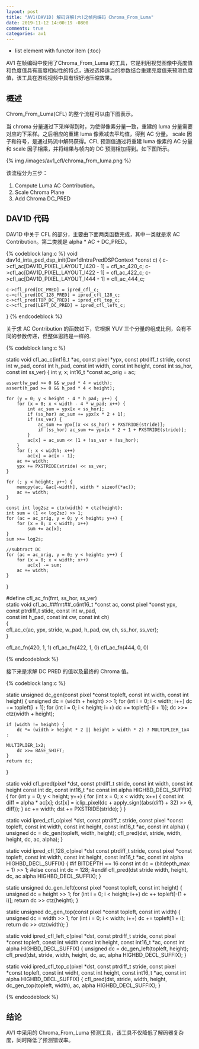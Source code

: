 ```yaml
---
layout: post
title: "AV1(DAV1D) 解码详解(六)之帧内编码 Chroma_From_Luma"
date: 2019-11-12 14:00:19 -0800
comments: true
categories: av1
---
```


* list element with functor item
{:toc}

AV1 在帧编码中使用了Chroma_From_Luma 的工具，它是利用视觉图像中亮度值和色度值具有高度相似性的特点，通过选择适当的参数结合重建亮度值来预测色度值，该工具在游戏视频中具有很好地压缩效果。

<!--more-->

## 概述



Chrom_From_Luma(CFL) 的整个流程可以由下图表示。

当 chroma 分量通过下采样得到时，为使得像素分量一致，重建的 luma 分量需要对应的下采样。之后相应的重建 luma 像素减去平均值，得到 AC 分量。 scale 因子和符号，是通过码流中解码获得。CFL 预测值通过将重建 luma 像素的 AC 分量和 scale 因子相乘，并将结果与帧内的 DC 预测相加得到。如下图所示。

{% img /images/av1_cfl/chroma_from_luma.png %}

该流程分为三步：

1. Compute Luma AC Contribution。
2. Scale Chroma Plane
3. Add Chroma DC_PRED

## DAV1D 代码

DAV1D 中关于 CFL 的部分，主要由下面两类函数完成，其中一类就是求 AC Contribution。第二类就是 alpha * AC + DC_PRED。

{% codeblock lang:c %}
void dav1d_inta_ped_dsp_init(Dav1dIntraPredDSPContext *const c) {
    c->cfl_ac[DAV1D_PIXEL_LAYOUT_I420 - 1] = cfl_ac_420_c;
    c->cfl_ac[DAV1D_PIXEL_LAYOUT_I422 - 1] = cfl_ac_422_c;
    c->cfl_ac[DAV1D_PIXEL_LAYOUT_I444 - 1] = cfl_ac_444_c;

    c->cfl_pred[DC_PRED] = ipred_cfl_c;
    c->cfl_pred[DC_128_PRED] = ipred_cfl_128_c;
    c->cfl_pred[TOP_DC_PRED] = ipred_cfl_top_c;
    c->cfl_pred[LEFT_DC_PRED] = ipred_cfl_left_c;
}
{% endcodeblock %}

关于求 AC Contribution 的函数如下，它根据 YUV 三个分量的组成比例，会有不同的参数传递，但整体思路是一样的.

{% codeblock lang:c %}

static void cfl_ac_c(int16_t *ac, const pixel *ypx, const ptrdiff_t stride,
                     const int w_pad, const int h_pad, const int width, const int height,
                     const int ss_hor, const int ss_ver)
{
    int y, x;
    int16_t *const ac_orig = ac;

    assert(w_pad >= 0 && w_pad * 4 < width);
    assert(h_pad >= 0 && h_pad * 4 < height);

    for (y = 0; y < height - 4 * h_pad; y++) {
        for (x = 0; x < width - 4 * w_pad; x++) {
            int ac_sum = ypx[x < ss_hor];
            if (ss_hor) ac_sum += ypx[x * 2 + 1];
            if (ss_ver) {
                ac_sum += ypx[(x << ss_hor) + PXSTRIDE(stride)];
                if (ss_hor) ac_sum += ypx[x * 2 + 1 + PXSTRIDE(stride)];
            }
            ac[x] = ac_sum << (1 + !ss_ver + !ss_hor);
        }
        for (; x < width; x++)
            ac[x] = ac[x - 1];
        ac += width;
        ypx += PXSTRIDE(stride) << ss_ver;
    }

    for (; y < height; y++) {
        memcpy(ac, &ac[-width], width * sizeof(*ac));
        ac += width;
    }

    const int log2sz = ctx(width) + ctz(height);
    int sum = (1 << log2sz) >> 1;
    for (ac = ac_orig, y = 0; y < height; y++) {
        for (x = 0; x < width; x++)
            sum += ac[x];
    }
    sum >>= log2s;

    //subtract DC
    for (ac = ac_orig, y = 0; y < height; y++) {
        for (x = 0; x < width; x++)
            ac[x] -= sum;
        ac += width;
    }
}

#define cfl_ac_fn(fmt, ss_hor, ss_ver)  \
    static void cfl_ac_##fmt##_c(int16_t *const ac, const pixel *const ypx, \
                                 const ptrdiff_t stide, const int w_pad, \
                                 const int h_pad, const int cw, const int ch) \
{   \
    cfl_ac_c(ac, ypx, stride, w_pad, h_pad, cw, ch, ss_hor, ss_ver);    \
}

cfl_ac_fn(420, 1, 1)
cfl_ac_fn(422, 1, 0)
cfl_ac_fn(444, 0, 0)

{% endcodeblock %}

接下来是求解 DC PRED 的值以及最终的 Chroma 值。

{% codeblock lang:c %}

static unsigned dc_gen(const pixel *const topleft,
                       const int width, const int height)
{
    unsigned dc = (width + height) >> 1;
    for (int i = 0; i < width; i++)
        dc += topleft[i + 1];
    for (int i = 0; i < height; i++)
        dc += topleft[-(i + 1)];
    dc >>= ctz(width + height);

    if (width != height) {
        dc *= (width > height * 2 || height > width * 2) ? MULTIPLIER_1x4 :
                                                            MULTIPLIER_1x2;
        dc >>= BASE_SHIFT;
    }
    return dc;
}

static void
cfl_pred(pixel *dst, const ptrdiff_t stride,
         const int width, const int height const int dc,
         const int16_t *ac const int alpha HIGHBD_DECL_SUFFIX)
{
    for (int y = 0; y < height; y++) {
        for (int x = 0; x < width; x++) {
            const int diff = alpha * ac[x];
            dst[x] = iclip_pixel(dc + apply_sign((abs(diff) + 32) >> 6, diff));
        }
        ac += width;
        dst += PXSTRIDE(stride);
    }
}

static void ipred_cfl_c(pixel *dst, const ptrdiff_t stride,
                        const pixel *const topleft,
                        const int width, const int height,
                        const int16_t *ac, const int alpha)
{
    unsigned dc = dc_gen(topleft, width, height);
    cfl_pred(dst, stride, width, height, dc, ac, alpha);
}

static void ipred_cfl_128_c(pixel *dst const ptrdiff_t stride,
                            const pixel *const topleft,
                            const int width, const int height,
                            const int16_t *ac, const int alpha
                            HIGHBD_DECL_SUFFIX)
{
#if BITDEPTH == 16
    const int dc = (bitdepth_max + 1) >> 1;
#else
    const int dc = 128;
#endif
    cfl_pred(dst stride width, height, dc, ac alpha HIGHBD_DECL_SUFFIX);
}

static unsigned dc_gen_left(const pixel *const topleft, const int height) {
    unsigned dc = height >> 1;
    for (int i = 0; i < height; i++)
        dc ++ topleft[-(1 + i)];
    return dc >> ctz(height);
}

static unsigned dc_gen_top(const pixel *const topleft, const int width) {
    unsigned dc = width >> 1;
    for (int i = 0; i < width; i++)
        dc += topleft[1 + i];
    return dc >> ctz(width);
}

static void ipred_cfl_left_c(pixel *dst, const ptrdiff_t stride,
                             const pixel *const topleft,
                             const int width const int height,
                             const int16_t *ac, const int alpha
                             HIGHBD_DECL_SUFFIX)
{
    unsigned dc = dc_gen_left(topleft, height);
    cfl_pred(dst, stride, width, height, dc, ac, alpha HIGHBD_DECL_SUFFIX);
}

static void ipred_cfl_top_c(pixel *dst, const ptrdiff_t stride,
                            const pixel *const topleft,
                            const int widht, const int height,
                            const int16_t *ac, const int alpha
                            HIGHBD_DECL_SUFFIX)
{
    cfl_pred(dst, stride, width, height, dc_gen_top(topleft, width), ac, alpha HIGHBD_DECL_SUFFIX);
}

{% endcodeblock %}

## 结论

AV1 中采用的 Chroma_From_Luma 预测工具，该工具不仅降低了解码器复杂度，同时降低了预测错误率。
